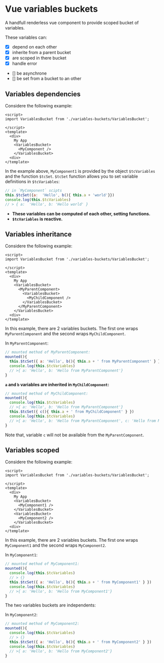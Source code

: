 
# Vue variables buckets

A handfull renderless vue component to provide scoped bucket of variables.

These variables can:

- [x] depend on each other
- [x] inherite from a parent bucket
- [x] are scoped in there bucket
- [x] handle error
- [] be asynchrone
- [] be set from a bucket to an other 


## Variables dependencies

Considere the following example:

```vue
<script>
import VariablesBucket from './variables-buckets/VariablesBucket';

</script>
<template>
  <div>
    My App
    <VariablesBucket>
      <MyComponent />
    </VariablesBucket>
  <div>
</template>
```

In the example above, `MyComponent1` is provided by the object
`$tcVariables` and the function `$tcSet`. `$tcSet` function allows you to set variable definitions in `$tcVariables`:

```js
// in `MyComponent` scipts
this.$tcSet({a:  'Hello', b(){ this.a + 'world'}})
console.log(this.$tcVariables)
// > { a:  'Hello', b: 'Hello world' }
```

- **These variables can be computed of each other, setting functions.**
- **`$tcVariables` is reactive.**


## Variables inheritance

Considere the following example:

```vue
<script>
import VariablesBucket from './variables-buckets/VariablesBucket';

</script>
<template>
  <div>
    My App
    <VariablesBucket>
      <MyParentComponent>
        <VariablesBucket>
          <MyChildComponent />
        </VariablesBucket>
      </MyParentComponent>
    </VariablesBucket>
  <div>
</template>
```

In this example, there are 2 variables buckets. The first one wraps `MyParentComponent` and the second wraps `MyChildComponent`.

In `MyParentComponent`:
```js
// mounted method of MyParentComponent:
mounted(){
  this.$tcSet({ a: 'Hello', b(){ this.a + ' from MyParentComponent' } })
  console.log(this.$tcVariables)
  // >{ a: 'Hello', b: 'Hello from MyParentComponent'}
}
```

**`a` and `b` variables are inherited in `MyChildComponent`:**

```js
// mounted method of MyChildComponent:
mounted(){
  console.log(this.$tcVariables)
  // >{ a: 'Hello', b: 'Hello from MyParentComponent'}
  this.$tcSet({ c(){ this.a + ' from MyChildComponent' } })
  console.log(this.$tcVariables)
  // >{ a: 'Hello', b: 'Hello from MyParentComponent', c: 'Hello from MyChildComponent'}
}
```

Note that, variable `c` will not be available from the `MyParentComponent`.


## Variables scoped

Considere the following example:

```vue
<script>
import VariablesBucket from './variables-buckets/VariablesBucket';

</script>
<template>
  <div>
    My App
    <VariablesBucket>
      <MyComponent1 />
    </VariablesBucket>
    <VariablesBucket>
      <MyComponent2 />
    </VariablesBucket>
  <div>
</template>
```

In this example, there are 2 variables buckets. The first one wraps `MyComponent1` and the second wraps `MyComponent2`.

In `MyComponent1`:
```js
// mounted method of MyComponent1:
mounted(){
  console.log(this.$tcVariables)
  // > {}
  this.$tcSet({ a: 'Hello', b(){ this.a + ' from MyComponent1' } })
  console.log(this.$tcVariables)
  // >{ a: 'Hello', b: 'Hello from MyComponent1'}
}
```

The two variables buckets are independents:

In `MyComponent2`:
```js
// mounted method of MyComponent2:
mounted(){
  console.log(this.$tcVariables)
  // > {}
  this.$tcSet({ a: 'Hello', b(){ this.a + ' from MyComponent2' } })
  console.log(this.$tcVariables)
  // >{ a: 'Hello', b: 'Hello from MyComponent2'}
}
```



